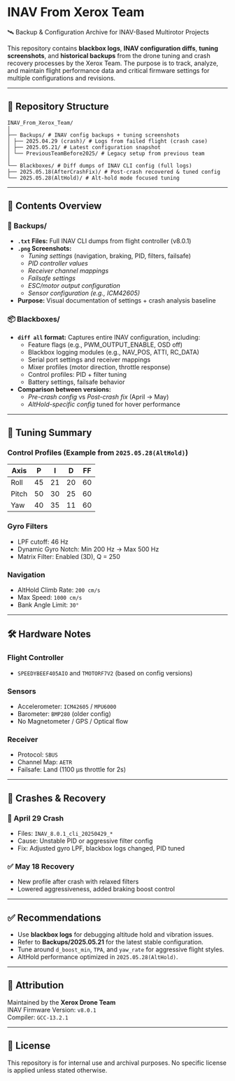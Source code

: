 # INAV From Xerox Team

🛰️ Backup & Configuration Archive for INAV-Based Multirotor Projects

This repository contains **blackbox logs**, **INAV configuration diffs**, **tuning screenshots**, and **historical backups** from the drone tuning and crash recovery processes by the Xerox Team. The purpose is to track, analyze, and maintain flight performance data and critical firmware settings for multiple configurations and revisions.

---

## 📁 Repository Structure
```
INAV_From_Xerox_Team/
│
├── Backups/ # INAV config backups + tuning screenshots
│ ├── 2025.04.29 (crash)/ # Logs from failed flight (crash case)
│ ├── 2025.05.21/ # Latest configuration snapshot
│ └── PreviousTeamBefore2025/ # Legacy setup from previous team
│
└── Blackboxes/ # Diff dumps of INAV CLI config (full logs)
├── 2025.05.18(AfterCrashFix)/ # Post-crash recovered & tuned config
└── 2025.05.28(AltHold)/ # Alt-hold mode focused tuning
```
---

## 🧰 Contents Overview

### 🔧 Backups/
- **`.txt` Files:** Full INAV CLI dumps from flight controller (v8.0.1)
- **`.png` Screenshots:**
  - *Tuning settings* (navigation, braking, PID, filters, failsafe)
  - *PID controller values*
  - *Receiver channel mappings*
  - *Failsafe settings*
  - *ESC/motor output configuration*
  - *Sensor configuration (e.g., ICM42605)*
- **Purpose:** Visual documentation of settings + crash analysis baseline

### 📦 Blackboxes/
- **`diff all` format:** Captures entire INAV configuration, including:
  - Feature flags (e.g., PWM_OUTPUT_ENABLE, OSD off)
  - Blackbox logging modules (e.g., NAV_POS, ATTI, RC_DATA)
  - Serial port settings and receiver mappings
  - Mixer profiles (motor direction, throttle response)
  - Control profiles: PID + filter tuning
  - Battery settings, failsafe behavior
- **Comparison between versions:**
  - *Pre-crash config* vs *Post-crash fix* (April → May)
  - *AltHold-specific config* tuned for hover performance

---

## 🧪 Tuning Summary

### Control Profiles (Example from `2025.05.28(AltHold)`)
| Axis  | P | I | D | FF |
|-------|---|---|---|----|
| Roll  | 45| 21| 20| 60 |
| Pitch | 50| 30| 25| 60 |
| Yaw   | 40| 35| 11| 60 |

### Gyro Filters
- LPF cutoff: 46 Hz  
- Dynamic Gyro Notch: Min 200 Hz → Max 500 Hz  
- Matrix Filter: Enabled (3D), Q = 250  

### Navigation
- AltHold Climb Rate: `200 cm/s`  
- Max Speed: `1000 cm/s`  
- Bank Angle Limit: `30°`

---

## 🛠 Hardware Notes

### Flight Controller
- `SPEEDYBEEF405AIO` and `TMOTORF7V2` (based on config versions)

### Sensors
- Accelerometer: `ICM42605` / `MPU6000`
- Barometer: `BMP280` (older config)
- No Magnetometer / GPS / Optical flow

### Receiver
- Protocol: `SBUS`
- Channel Map: `AETR`
- Failsafe: Land (1100 µs throttle for 2s)

---

## 🚩 Crashes & Recovery

### 🚫 April 29 Crash
- Files: `INAV_8.0.1_cli_20250429_*`
- Cause: Unstable PID or aggressive filter config
- Fix: Adjusted gyro LPF, blackbox logs changed, PID tuned

### ✅ May 18 Recovery
- New profile after crash with relaxed filters
- Lowered aggressiveness, added braking boost control

---

## ✅ Recommendations

- Use **blackbox logs** for debugging altitude hold and vibration issues.
- Refer to **Backups/2025.05.21** for the latest stable configuration.
- Tune around `d_boost_min`, `TPA`, and `yaw_rate` for aggressive flight styles.
- AltHold performance optimized in `2025.05.28(AltHold)`.

---

## 👥 Attribution

Maintained by the **Xerox Drone Team**  
INAV Firmware Version: `v8.0.1`  
Compiler: `GCC-13.2.1`

---

## 📄 License

This repository is for internal use and archival purposes. No specific license is applied unless stated otherwise.

